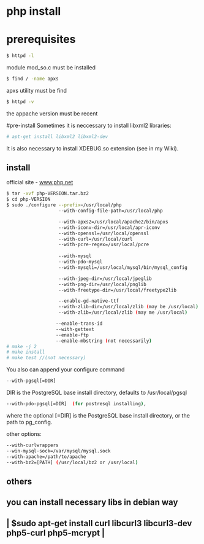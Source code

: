 # php install
 
# prerequisites
```sh
$ httpd -l
```

module mod_so.c must be installed

```sh
$ find / -name apxs
```
apxs utility must be find

```sh
$ httpd -v
```
the appache version must be recent


#pre-install
Sometimes it is neccessary to install libxml2 libraries:
```sh
# apt-get install libxml2 libxml2-dev
```

It is also necessary to install XDEBUG.so extension (see in my Wiki).

## install
official site - www.php.net  
```sh
$ tar -xvf php-VERSION.tar.bz2
$ cd php-VERSION
$ sudo ./configure --prefix=/usr/local/php 
                   --with-config-file-path=/usr/local/php 

                   --with-apxs2=/usr/local/apache2/bin/apxs
                   --with-iconv-dir=/usr/local/apr-iconv 
                   --with-openssl=/usr/local/openssl 
                   --with-curl=/usr/local/curl 
                   --with-pcre-regex=/usr/local/pcre 
 
                   --with-mysql 
                   --with-pdo-mysql 
                   --with-mysqli=/usr/local/mysql/bin/mysql_config 

                   --with-jpeg-dir=/usr/local/jpeglib 
                   --with-png-dir=/usr/local/pnglib 
                   --with-freetype-dir=/usr/local/freetype2lib 

                   --enable-gd-native-ttf 
                   --with-zlib-dir=/usr/local/zlib (may be /usr/local)
                   --with-zlib=/usr/local/zlib (may me /usr/local)

                  --enable-trans-id 
                  --with-gettext
                  --enable-ftp 
                  --enable-mbstring (not necessarily)
# make -j 2
# make install
# make test //(not necessary)
```

You also can append your configure command
```sh
--with-pgsql[=DIR] 
```
DIR is the PostgreSQL base install directory, defaults to /usr/local/pgsql 	

```sh
--with-pdo-pgsql[=DIR]  (for postresql installing), 
```
where the optional [=DIR] is the PostgreSQL base install directory, or the path to pg_config.

other options:
```sh
--with-curlwrappers
--win-mysql-sock=/var/mysql/mysql.sock
--with-apache=/path/to/apache
--with-bz2=[PATH] (/usr/local/bz2 or /usr/local)
```

 others
 -------
 
  you can install necessary libs in debian way
 ------------------------------------------------------------------------ 
 | $sudo apt-get install curl libcurl3 libcurl3-dev php5-curl php5-mcrypt |				
 ------------------------------------------------------------------------ 
